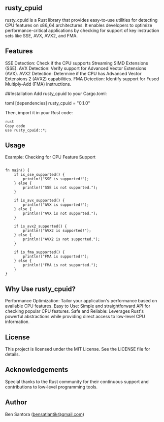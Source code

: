 ## rusty_cpuid
rusty_cpuid is a Rust library that provides easy-to-use utilities for detecting CPU features on x86_64 architectures. It enables developers to optimize performance-critical applications by checking for support of key instruction sets like SSE, AVX, AVX2, and FMA.

## Features
SSE Detection: Check if the CPU supports Streaming SIMD Extensions (SSE).
AVX Detection: Verify support for Advanced Vector Extensions (AVX).
AVX2 Detection: Determine if the CPU has Advanced Vector Extensions 2 (AVX2) capabilities.
FMA Detection: Identify support for Fused Multiply-Add (FMA) instructions.

##Installation
Add rusty_cpuid to your Cargo.toml:

toml
[dependencies]
rusty_cpuid = "0.1.0"

Then, import it in your Rust code:
```
rust
Copy code
use rusty_cpuid::*;
```
## Usage
Example: Checking for CPU Feature Support
```use rusty_cpuid::*;

fn main() {
    if is_sse_supported() {
        println!("SSE is supported!");
    } else {
        println!("SSE is not supported.");
    }

    if is_avx_supported() {
        println!("AVX is supported!");
    } else {
        println!("AVX is not supported.");
    }

    if is_avx2_supported() {
        println!("AVX2 is supported!");
    } else {
        println!("AVX2 is not supported.");
    }

    if is_fma_supported() {
        println!("FMA is supported!");
    } else {
        println!("FMA is not supported.");
    }
}
```
## Why Use rusty_cpuid?
Performance Optimization: Tailor your application's performance based on available CPU features.
Easy to Use: Simple and straightforward API for checking popular CPU features.
Safe and Reliable: Leverages Rust's powerful abstractions while providing direct access to low-level CPU information.

## License
This project is licensed under the MIT License. See the LICENSE file for details.

## Acknowledgements
Special thanks to the Rust community for their continuous support and contributions to low-level programming tools.

## Author
Ben Santora (<bensatlantik@gmail.com>)